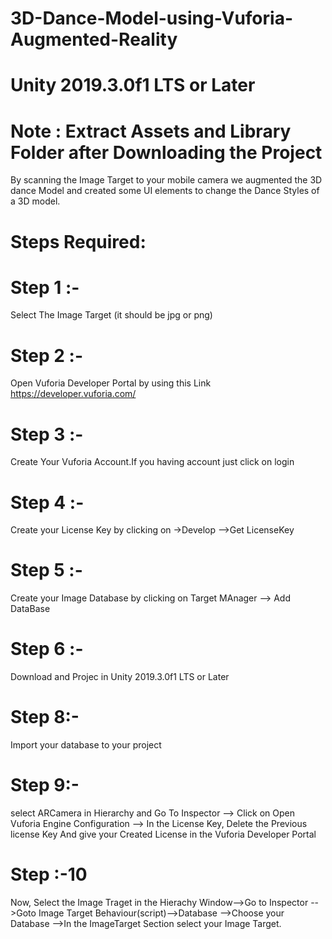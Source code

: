 # 3D-Dance-Model-using-Vuforia-Augmented-Reality
# Unity 2019.3.0f1 LTS or Later
# Note : Extract Assets and Library Folder after Downloading the Project
By scanning the Image Target to your mobile camera we augmented the 3D dance Model and created some UI elements to change the Dance Styles of a 3D model.
# Steps Required:
# Step 1 :- 
Select The  Image Target (it should be jpg or png) 
# Step 2 :- 
Open Vuforia Developer Portal by using this Link https://developer.vuforia.com/
# Step 3 :- 
Create Your Vuforia Account.If you having account just click on login
# Step 4 :-
Create your License Key by clicking on ->Develop -->Get LicenseKey
# Step 5 :- 
Create your Image Database by clicking on Target MAnager --> Add DataBase
# Step 6 :-
Download and Projec in Unity 2019.3.0f1 LTS or Later
# Step 8:- 
Import your database to your project 
# Step 9:-
select ARCamera in Hierarchy and Go To Inspector --> Click on Open Vuforia Engine Configuration --> In the License Key, Delete the Previous license Key And give your Created License in the Vuforia Developer Portal
# Step :-10
Now, Select the Image Traget in the Hierachy Window-->Go to Inspector -->Goto Image Target Behaviour(script)-->Database -->Choose your Database -->In the ImageTarget Section select your Image Target.

